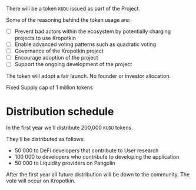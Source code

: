 There will be a token `KUDU` issued as part of the Project. 

Some of the reasoning behind the token usage are:
- [ ] Prevent bad actors within the ecosystem by potentially charging projects to use Kropotkin 
- [ ] Enable advanced voting patterns such as quadratic voting
- [ ] Governance of the Kropotkin project
- [ ] Encourage adoption of the project
- [ ] Support the ongoing development of the project

The token will adopt a fair launch. No founder or investor allocation. 

Fixed Supply cap of 1 million tokens

# Distribution schedule
In the first year we'll distribute 200,000 `KUDU` tokens.

They'll be distributed as follows: 
* 50 000 to DeFi developers that contribute to User research
* 100 000 to developers who contribute to developing the application
* 50 000 to Liquidity providers on Pangolin

After the first year all future distribution will be down to the community. The vote will occur on Kropotkin.